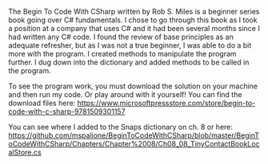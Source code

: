 The Begin To Code With CSharp written by Rob S. Miles is a beginner series book going over C# fundamentals. 
I chose to go through this book as I took a position at a company that uses C# and it had been several months since I had written any C# code.
I found the review of base principles as an adequate refresher, but as I was not a true beginner, I was able to do a bit more with the program.
I created methods to manipulate the program further. I dug down into the dictionary and added methods to be called in the program.

To see the program work, you must download the solution on your machine and then run my code. Or play around with it yourself!
You can find the download files here: https://www.microsoftpressstore.com/store/begin-to-code-with-c-sharp-9781509301157

You can see where I added to the Snaps dictionary on ch. 8 or here: https://github.com/mspalione/BeginToCodeWithCSharp/blob/master/BeginToCodeWithCSharp/Chapters/Chapter%2008/Ch08_08_TinyContactBookLocalStore.cs
